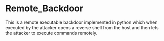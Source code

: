 # Remote_Backdoor
 This is a remote executable backdoor implemented in python which when executed by the attacker opens a reverse shell from the host and then lets the attacker to execute commands remotely.
